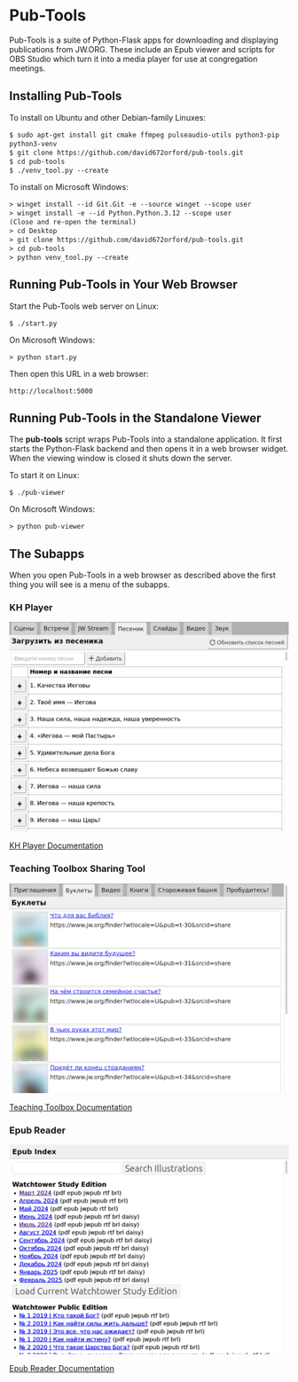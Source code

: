 # Pub-Tools

Pub-Tools is a suite of Python-Flask apps for downloading and displaying
publications from JW.ORG. These include an Epub viewer and scripts for
OBS Studio which turn it into a media player for use at congregation meetings.

## Installing Pub-Tools

To install on Ubuntu and other Debian-family Linuxes:

    $ sudo apt-get install git cmake ffmpeg pulseaudio-utils python3-pip python3-venv
    $ git clone https://github.com/david672orford/pub-tools.git
    $ cd pub-tools
    $ ./venv_tool.py --create

To install on Microsoft Windows:

    > winget install --id Git.Git -e --source winget --scope user
    > winget install -e --id Python.Python.3.12 --scope user
    (Close and re-open the terminal)
    > cd Desktop
    > git clone https://github.com/david672orford/pub-tools.git
    > cd pub-tools
    > python venv_tool.py --create

## Running Pub-Tools in Your Web Browser

Start the Pub-Tools web server on Linux:

    $ ./start.py

On Microsoft Windows:

    > python start.py

Then open this URL in a web browser:

    http://localhost:5000

## Running Pub-Tools in the Standalone Viewer

The **pub-tools** script wraps Pub-Tools into a standalone application.
It first starts the Python-Flask backend and then opens it in a web browser
widget. When the viewing window is closed it shuts down the server.

To start it on Linux:

    $ ./pub-viewer

On Microsoft Windows:

    > python pub-viewer

## The Subapps

When you open Pub-Tools in a web browser as described above the first
thing you will see is a menu of the subapps. 

### KH Player

![Screenshot of Songbook tab in KH Player](docs/images/screenshot-khplayer-songbook.png)

[KH Player Documentation](docs/subapp-khplayer.md)

### Teaching Toolbox Sharing Tool

![Screenshot of the Teaching Toolbox Sharing Tool](docs/images/screenshot-toolbox.png)

[Teaching Toolbox Documentation](docs/subapp-toolbox.md)

### Epub Reader

![Screenshot of the Epub Reader](docs/images/screenshot-epubs.png)

[Epub Reader Documentation](docs/subapp-epubs.md)
